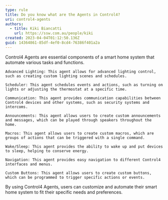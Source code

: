 ```yaml
---
type: rule
title: Do you know what are the Agents in Control4?
uri: control4-agents
authors:
  - title: Kiki Biancatti
    url: https://ssw.com.au/people/kiki
created: 2023-04-04T01:12:50.136Z
guid: 14364861-85df-4ef0-8cd4-76386f401a2a
---
```

Control4 Agents are essential components of a smart home system that automate various tasks and functions.             
            
<!--endintro-->

    Advanced Lighting: This agent allows for advanced lighting control, such as creating custom lighting scenes and schedules.

    Scheduler: This agent schedules events and actions, such as turning on lights or adjusting the thermostat at a specific time.

    Communication: This agent provides communication capabilities between Control4 devices and other systems, such as security systems and intercoms.

    Announcements: This agent allows users to create custom announcements and messages, which can be played through speakers throughout the home.

    Macros: This agent allows users to create custom macros, which are groups of actions that can be triggered with a single command.

    Wake/Sleep: This agent provides the ability to wake up and put devices to sleep, helping to conserve energy.

    Navigation: This agent provides easy navigation to different Control4 interfaces and menus.

    Custom Buttons: This agent allows users to create custom buttons, which can be programmed to trigger specific actions or events.

By using Control4 Agents, users can customize and automate their smart home system to fit their specific needs and preferences.